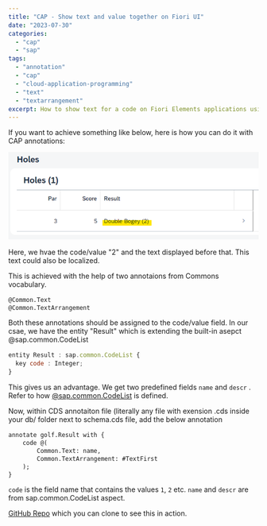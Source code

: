 ```yaml
---
title: "CAP - Show text and value together on Fiori UI"
date: "2023-07-30"
categories:
  - "cap"
  - "sap"
tags:
  - "annotation"
  - "cap"
  - "cloud-application-programming"
  - "text"
  - "textarrangement"
excerpt: How to show text for a code on Fiori Elements applications using annotations in CAP model.
---
```


If you want to achieve something like below, here is how you can do it with CAP annotations:

![image.png](/static/img/2023/07/image.png)

Here, we hvae the code/value "2" and the text displayed before that. This text could also be localized.

This is achieved with the help of two annotaions from Commons vocabulary.

```abap
@Common.Text
@Common.TextArrangement
```

Both these annotations should be assigned to the code/value field. In our csae, we have the entity "Result" which is extending the built-in asepct @sap.common.CodeList

```js
entity Result : sap.common.CodeList {
  key code : Integer;
}
```

This gives us an advantage. We get two predefined fields `name` and `descr` . Refer to how [@sap.common.CodeList](https://cap.cloud.sap/docs/cds/common#code-lists) is defined.

Now, within CDS annotaiton file (literally any file with exension .cds inside your db/ folder next to schema.cds file, add the below annotation

```abap
annotate golf.Result with {
    code @(
        Common.Text: name,
        Common.TextArrangement: #TextFirst
    );
}

```

`code` is the field name that contains the values `1`, `2` etc. `name` and `descr` are from sap.common.CodeList aspect.

[GitHub Repo](https://github.com/dhananjayhegde/CAPDevChallengeJuly2023/blob/main/db/schema-annotations.cds) which you can clone to see this in action.
